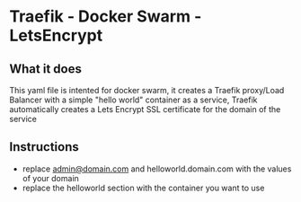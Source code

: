 # Traefik - Docker Swarm - LetsEncrypt
## What it does
This yaml file is intented for docker swarm, it creates a Traefik proxy/Load Balancer with a simple "hello world" container as a service, Traefik  automatically creates a Lets Encrypt SSL certificate for the domain of the service
## Instructions
* replace admin@domain.com and helloworld.domain.com with the values of your domain
* replace the helloworld section with the container you want to use

